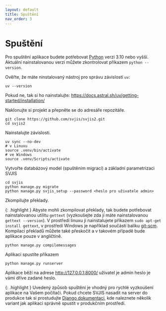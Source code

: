 ```yaml
---
layout: default
title: Spuštění
nav_order: 3
---
```


# Spuštění

Pro spuštění aplikace budete potřebovat [Python](https://www.python.org/downloads/) verzi 3.10 nebo vyšší. Aktuální nainstalovanou verzi můžete zkontrolovat příkazem `python --version`.

Ověřte, že máte ninstalovaný nástroj pro správu závislostí `uv`:
```
uv --version
```
Pokud ne, tak si ho nainstalujte: https://docs.astral.sh/uv/getting-started/installation/

Naklonujte si projekt a přepněte se do adresáře repozitáře.

```
git clone https://github.com/svjis/svjis2.git
cd svjis2
```

Nainstalujte závislosti.

```
uv sync --no-dev
# v Linuxu
source .venv/bin/activate
# ve Windows
source .venv/Scripts/activate
```

Vytvořte databázový model (spuštěním migrací) a základní parametrizaci SVJIS

```
cd svjis
python manage.py migrate
python manage.py svjis_setup --password <heslo pro uživatele admin>
```

Zkompilujte překlady.

{: .highlight }
Abyste mohli zkompilovat překlady, tak budete potřebovat nainstalovanou utilitu `gettext` (vyzkoušejte zda jí máte nainstalovanou `gettext --version`). V prostředí linuxu jí nainstalujete příkazem `sudo apt-get install gettext`, v prostředí Windows je například součástí balíku [git-scm](https://git-scm.com/downloads). Kompilaci překladů můžete také přeskočit a v takovém případě bude aplikace pouze v angličtině.

```
python manage.py compilemessages
```

Aplikaci spustíte příkazem

```
python manage.py runserver
```

Aplikace běží na adrese http://127.0.0.1:8000/ uživatel je admin heslo je vámi dříve zadané heslo.

{: .highlight }
Uvedený způsob spuštění je vhodný pro rychlé vyzkoušení aplikace na Vašem počítači. Pokud chcete SVJIS nasadit na server do produkce tak si prostudujte [Django dokumentaci](https://docs.djangoproject.com/en/5.0/howto/deployment/), kde naleznete několik variant jak aplikaci správně spustit v produkčním prostředí.

